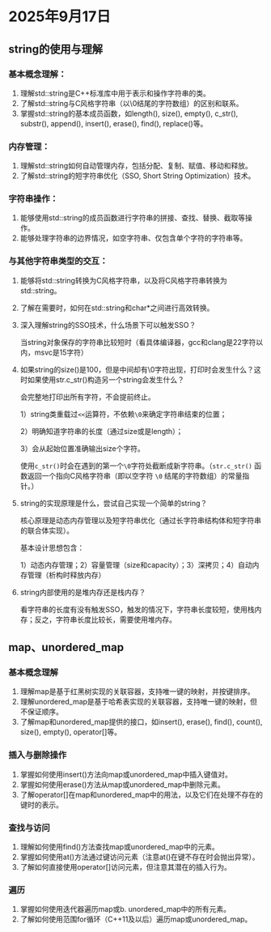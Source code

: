 # 2025年9月17日

## string的使用与理解

### 基本概念理解：

1. 理解std::string是C++标准库中用于表示和操作字符串的类。
2. 了解std::string与C风格字符串（以\0结尾的字符数组）的区别和联系。
3. 掌握std::string的基本成员函数，如length(), size(), empty(), c_str(), substr(), append(), insert(), erase(), find(), replace()等。

### 内存管理：

1. 理解std::string如何自动管理内存，包括分配、复制、赋值、移动和释放。
2. 了解std::string的短字符串优化（SSO, Short String Optimization）技术。

### 字符串操作：

1. 能够使用std::string的成员函数进行字符串的拼接、查找、替换、截取等操作。
2. 能够处理字符串的边界情况，如空字符串、仅包含单个字符的字符串等。

### 与其他字符串类型的交互：

1. 能够将std::string转换为C风格字符串，以及将C风格字符串转换为std::string。

2. 了解在需要时，如何在std::string和char*之间进行高效转换。

1. 深入理解string的SSO技术，什么场景下可以触发SSO？

   当string对象保存的字符串比较短时（看具体编译器，gcc和clang是22字符以内，msvc是15字符）

2. 如果string的size()是100，但是中间却有\0字符出现，打印时会发生什么？这时如果使用str.c_str()构造另一个string会发生什么？

   会完整地打印出所有字符，不会提前终止。

   1）string类重载过`<<`运算符，不依赖`\0`来确定字符串结束的位置；

   2）明确知道字符串的长度（通过size或是length）；

   3）会从起始位置准确输出size个字符。

   使用`c_str()`时会在遇到的第一个`\0`字符处截断成新字符串。（`str.c_str()` 函数返回一个指向C风格字符串（即以空字符 `\0` 结尾的字符数组）的常量指针。）

3. string的实现原理是什么，尝试自己实现一个简单的string？

   核心原理是动态内存管理以及短字符串优化（通过长字符串结构体和短字符串的联合体实现）。

   基本设计思想包含：

   1）动态内存管理；2）容量管理（size和capacity）；3）深拷贝；4）自动内存管理（析构时释放内存）

4. string内部使用的是堆内存还是栈内存？

   看字符串的长度有没有触发SSO，触发的情况下，字符串长度较短，使用栈内存；反之，字符串长度比较长，需要使用堆内存。

## map、unordered_map

### 基本概念理解

1. 理解map是基于红黑树实现的关联容器，支持唯一键的映射，并按键排序。
2. 理解unordered_map是基于哈希表实现的关联容器，支持唯一键的映射，但不保证顺序。
3. 了解map和unordered_map提供的接口，如insert(), erase(), find(), count(), size(), empty(), operator[]等。

### 插入与删除操作

1. 掌握如何使用insert()方法向map或unordered_map中插入键值对。
2. 掌握如何使用erase()方法从map或unordered_map中删除元素。
3. 了解operator[]在map和unordered_map中的用法，以及它们在处理不存在的键时的表示。


### 查找与访问
1. 理解如何使用find()方法查找map或unordered_map中的元素。
2. 掌握如何使用at()方法通过键访问元素（注意at()在键不存在时会抛出异常）。
3. 了解如何直接使用operator[]访问元素，但注意其潜在的插入行为。

### 遍历
1. 掌握如何使用迭代器遍历map或b. unordered_map中的所有元素。
2. 了解如何使用范围for循环（C++11及以后）遍历map或unordered_map。